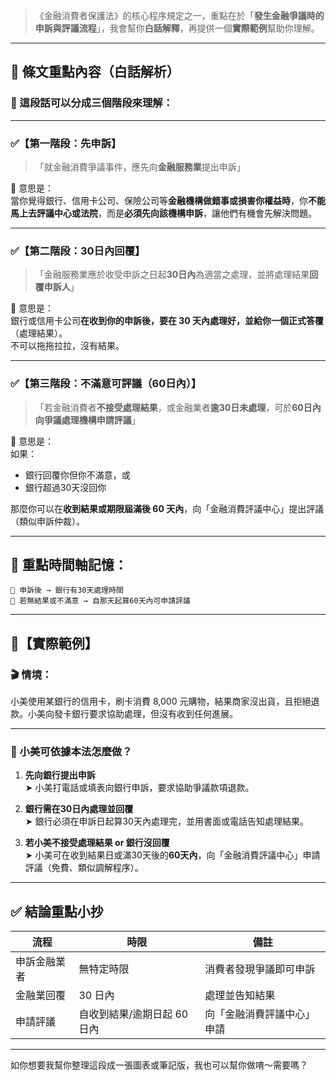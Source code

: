 >《金融消費者保護法》的核心程序規定之一，重點在於「**發生金融爭議時的申訴與評議流程**」，我會幫你**白話解釋**，再提供一個**實際範例**幫助你理解。

---

## 📘 條文重點內容（白話解析）

### 🔹 這段話可以分成三個階段來理解：

---

### ✅【第一階段：先申訴】
> 「就金融消費爭議事件，應先向**金融服務業**提出申訴」

📌 意思是：  
當你覺得銀行、信用卡公司、保險公司等**金融機構做錯事或損害你權益時**，你**不能馬上去評議中心或法院**，而是**必須先向該機構申訴**，讓他們有機會先解決問題。

---

### ✅【第二階段：30日內回覆】
> 「金融服務業應於收受申訴之日起**30日內**為適當之處理，並將處理結果**回覆申訴人**」

📌 意思是：  
銀行或信用卡公司**在收到你的申訴後，要在 30 天內處理好，並給你一個正式答覆**（處理結果）。  
不可以拖拖拉拉，沒有結果。

---

### ✅【第三階段：不滿意可評議（60日內）】
> 「若金融消費者**不接受處理結果**，或金融業者**逾30日未處理**，可於**60日內向爭議處理機構申請評議**」

📌 意思是：  
如果：
- 銀行回覆你但你不滿意，或  
- 銀行超過30天沒回你  

那麼你可以在**收到結果或期限屆滿後 60 天內**，向「金融消費評議中心」提出評議（類似申訴仲裁）。

---

## 🎯 重點時間軸記憶：

```
🔹 申訴後 → 銀行有30天處理時間  
🔹 若無結果或不滿意 → 自那天起算60天內可申請評議
```

---

## 📌【實際範例】

### 🎬 情境：
小美使用某銀行的信用卡，刷卡消費 8,000 元購物，結果商家沒出貨，且拒絕退款。小美向發卡銀行要求協助處理，但沒有收到任何進展。

---

### 📝 小美可依據本法怎麼做？

1. **先向銀行提出申訴**  
   ➤ 小美打電話或填表向銀行申訴，要求協助爭議款項退款。

2. **銀行需在30日內處理並回覆**  
   ➤ 銀行必須在申訴日起算30天內處理完，並用書面或電話告知處理結果。

3. **若小美不接受處理結果 or 銀行沒回覆**  
   ➤ 小美可在收到結果日或滿30天後的**60天內**，向「金融消費評議中心」申請評議（免費、類似調解程序）。

---

## ✅ 結論重點小抄

| 流程 | 時限 | 備註 |
|------|------|------|
| 申訴金融業者 | 無特定時限 | 消費者發現爭議即可申訴 |
| 金融業回覆 | 30 日內 | 處理並告知結果 |
| 申請評議 | 自收到結果/逾期日起 60 日內 | 向「金融消費評議中心」申請 |

---

如你想要我幫你整理這段成一張圖表或筆記版，我也可以幫你做唷～需要嗎？